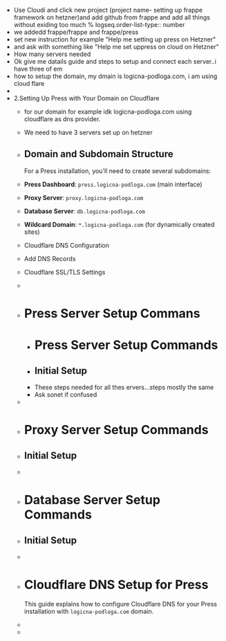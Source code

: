 - Use Cloudi and click new project (project name- setting up frappe framework on hetzner)and add github from frappe and add all things without exiding too much %
  logseq.order-list-type:: number
- we addedd frappe/frappe and frappe/press
- set new instruction for example "Help me setting up press on Hetzner"
- and ask with something like "Help me set uppress on cloud on Hetzner"
- How many servers needed
- Ok give me datails guide and steps to setup and connect each server..i have three of em
- how to setup the domain, my dmain is logicna-podloga.com, i am using cloud flare
-
- 2.Setting Up Press with Your Domain on Cloudflare
	- for our domain for example idk logicna-podloga.com using cloudflare as dns provider.
	- We need to have 3 servers set up on hetzner
	- ## Domain and Subdomain Structure
	  
	  For a Press installation, you'll need to create several subdomains:
	- **Press Dashboard**: `press.logicna-podloga.com` (main interface)
	- **Proxy Server**: `proxy.logicna-podloga.com`
	- **Database Server**: `db.logicna-podloga.com`
	- **Wildcard Domain**: `*.logicna-podloga.com` (for dynamically created sites)
	- Cloudflare DNS Configuration
	- Add DNS Records
	- Cloudflare SSL/TLS Settings
	-
	- # Press Server Setup Commans
		- # Press Server Setup Commands
		- ## Initial Setup
		- These steps needed for all thes ervers...steps mostly the same
		- Ask sonet if confused
	-
	- # Proxy Server Setup Commands
	- ## Initial Setup
	-
	- # Database Server Setup Commands
	- ## Initial Setup
	-
	- # Cloudflare DNS Setup for Press
	  
	  This guide explains how to configure Cloudflare DNS for your Press installation with `logicna-podloga.com` domain.
	-
	-